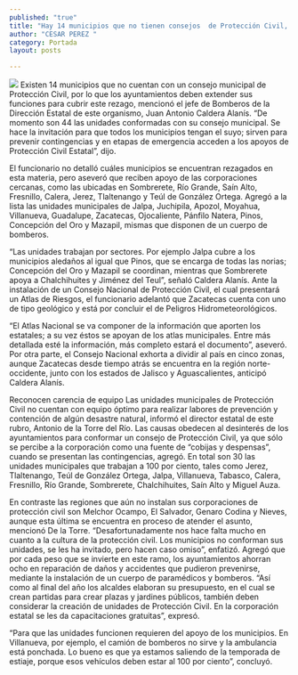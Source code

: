 ```yaml
---
published: "true"
title: "Hay 14 municipios que no tienen consejos  de Protección Civil, advierten autoridades"
author: "CESAR PEREZ "
category: Portada
layout: posts

---
```


![](http://i.imgur.com/ZUKSxjUm.jpg)
Existen 14 municipios que no cuentan con un consejo municipal de Protección Civil, por lo que los ayuntamientos deben extender sus funciones para cubrir este rezago, mencionó el jefe de Bomberos de la Dirección Estatal de este organismo, Juan Antonio Caldera Alanís.
“De momento son 44 las unidades conformadas con su consejo municipal. Se hace la invitación para que todos los municipios tengan el suyo; sirven para prevenir contingencias y en etapas de emergencia acceden a los apoyos de Protección Civil Estatal”, dijo.

El funcionario no detalló cuáles municipios se encuentran rezagados en esta materia, pero aseveró que reciben apoyo de las corporaciones cercanas, como las ubicadas en Sombrerete, Río Grande, Saín Alto, Fresnillo, Calera, Jerez, Tlaltenango y Teúl de González Ortega.
Agregó a la lista las unidades municipales de Jalpa, Juchipila, Apozol, Moyahua, Villanueva, Guadalupe, Zacatecas, Ojocaliente, Pánfilo Natera, Pinos, Concepción del Oro y Mazapil, mismas que disponen de un cuerpo de bomberos.

“Las unidades trabajan por sectores. Por ejemplo Jalpa cubre a los municipios aledaños al igual que Pinos, que se encarga de todas las norias; Concepción del Oro y Mazapil se coordinan, mientras que Sombrerete apoya a Chalchihuites y Jiménez del Teul”, señaló Caldera Alanís.
Ante la instalación de un Consejo Nacional de Protección Civil, el cual presentará un Atlas de Riesgos, el funcionario adelantó que Zacatecas cuenta con uno de tipo geológico y está por concluir el de Peligros Hidrometeorológicos.

“El Atlas Nacional se va componer de la información que aporten los estatales; a su vez éstos se apoyan de los atlas municipales. Entre más detallada esté la información, más completo estará el documento”, aseveró.
Por otra parte, el Consejo Nacional exhorta a dividir al país en cinco zonas, aunque Zacatecas desde tiempo atrás se encuentra en la región norte-occidente, junto con los estados de Jalisco y Aguascalientes, anticipó Caldera Alanís.

Reconocen carencia de equipo 
Las unidades municipales de Protección Civil no cuentan con equipo óptimo para realizar labores de prevención y contención de algún desastre natural, informó el director estatal de este rubro, Antonio de la Torre del Río.
Las causas obedecen al desinterés de los ayuntamientos para conformar un consejo de Protección Civil, ya que sólo se percibe a la corporación como una fuente de “cobijas y despensas”, cuando se presentan las contingencias, agregó.
En total son 30 las unidades municipales que trabajan a 100 por ciento, tales como Jerez, Tlaltenango, Teúl de González Ortega, Jalpa, Villanueva, Tabasco, Calera, Fresnillo, Río Grande, Sombrerete, Chalchihuites, Saín Alto y Miguel Auza.

En contraste las regiones que aún no instalan sus corporaciones de protección civil son Melchor Ocampo, El Salvador, Genaro Codina y Nieves, aunque esta última se encuentra en proceso de atender el asunto, mencionó De la Torre.
“Desafortunadamente nos hace falta mucho en cuanto a la cultura de la protección civil. Los municipios no conforman sus unidades, se les ha invitado, pero hacen caso omiso”, enfatizó.
Agregó que por cada peso que se invierte en este ramo, los ayuntamientos ahorran ocho en reparación de daños y accidentes que pudieron prevenirse, mediante la instalación de un cuerpo de paramédicos y bomberos.
“Así como al final del año los alcaldes elaboran su presupuesto, en el cual se crean partidas para crear plazas y jardines públicos, también deben considerar la creación de unidades de Protección Civil. En la corporación estatal se les da capacitaciones gratuitas”, expresó.

“Para que las unidades funcionen requieren del apoyo de los municipios. En Villanueva, por ejemplo, el camión de bomberos no sirve y la ambulancia está ponchada. Lo bueno es que ya estamos saliendo de la temporada de estiaje, porque esos vehículos deben estar al 100 por ciento”, concluyó.
